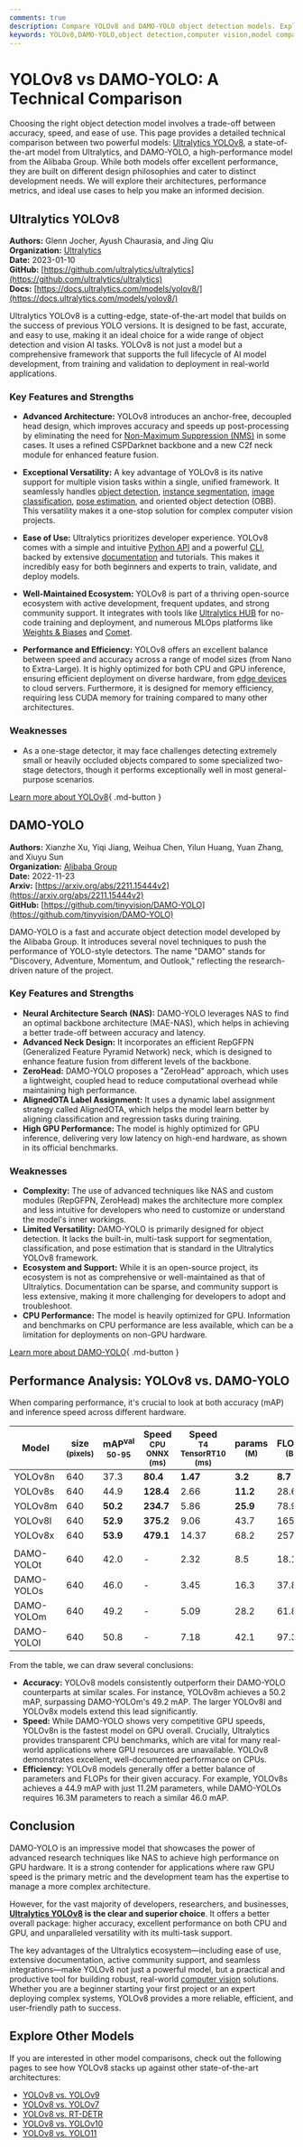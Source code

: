 ```yaml
---
comments: true
description: Compare YOLOv8 and DAMO-YOLO object detection models. Explore differences in performance, architecture, and applications to choose the best fit.
keywords: YOLOv8,DAMO-YOLO,object detection,computer vision,model comparison,YOLO,Ultralytics,deep learning,accuracy,inference speed
---
```


# YOLOv8 vs DAMO-YOLO: A Technical Comparison

Choosing the right object detection model involves a trade-off between accuracy, speed, and ease of use. This page provides a detailed technical comparison between two powerful models: [Ultralytics YOLOv8](https://docs.ultralytics.com/models/yolov8/), a state-of-the-art model from Ultralytics, and DAMO-YOLO, a high-performance model from the Alibaba Group. While both models offer excellent performance, they are built on different design philosophies and cater to distinct development needs. We will explore their architectures, performance metrics, and ideal use cases to help you make an informed decision.

<script async src="https://cdn.jsdelivr.net/npm/chart.js"></script>
<script defer src="../../javascript/benchmark.js"></script>

<canvas id="modelComparisonChart" width="1024" height="400" active-models='["YOLOv8", "DAMO-YOLO"]'></canvas>

## Ultralytics YOLOv8

**Authors:** Glenn Jocher, Ayush Chaurasia, and Jing Qiu  
**Organization:** [Ultralytics](https://www.ultralytics.com/)  
**Date:** 2023-01-10  
**GitHub:** [https://github.com/ultralytics/ultralytics](https://github.com/ultralytics/ultralytics)  
**Docs:** [https://docs.ultralytics.com/models/yolov8/](https://docs.ultralytics.com/models/yolov8/)

Ultralytics YOLOv8 is a cutting-edge, state-of-the-art model that builds on the success of previous YOLO versions. It is designed to be fast, accurate, and easy to use, making it an ideal choice for a wide range of object detection and vision AI tasks. YOLOv8 is not just a model but a comprehensive framework that supports the full lifecycle of AI model development, from training and validation to deployment in real-world applications.

### Key Features and Strengths

- **Advanced Architecture:** YOLOv8 introduces an anchor-free, decoupled head design, which improves accuracy and speeds up post-processing by eliminating the need for [Non-Maximum Suppression (NMS)](https://www.ultralytics.com/glossary/non-maximum-suppression-nms) in some cases. It uses a refined CSPDarknet backbone and a new C2f neck module for enhanced feature fusion.

- **Exceptional Versatility:** A key advantage of YOLOv8 is its native support for multiple vision tasks within a single, unified framework. It seamlessly handles [object detection](https://docs.ultralytics.com/tasks/detect/), [instance segmentation](https://docs.ultralytics.com/tasks/segment/), [image classification](https://docs.ultralytics.com/tasks/classify/), [pose estimation](https://docs.ultralytics.com/tasks/pose/), and oriented object detection (OBB). This versatility makes it a one-stop solution for complex computer vision projects.

- **Ease of Use:** Ultralytics prioritizes developer experience. YOLOv8 comes with a simple and intuitive [Python API](https://docs.ultralytics.com/usage/python/) and a powerful [CLI](https://docs.ultralytics.com/usage/cli/), backed by extensive [documentation](https://docs.ultralytics.com/) and tutorials. This makes it incredibly easy for both beginners and experts to train, validate, and deploy models.

- **Well-Maintained Ecosystem:** YOLOv8 is part of a thriving open-source ecosystem with active development, frequent updates, and strong community support. It integrates with tools like [Ultralytics HUB](https://docs.ultralytics.com/hub/) for no-code training and deployment, and numerous MLOps platforms like [Weights & Biases](https://docs.ultralytics.com/integrations/weights-biases/) and [Comet](https://docs.ultralytics.com/integrations/comet/).

- **Performance and Efficiency:** YOLOv8 offers an excellent balance between speed and accuracy across a range of model sizes (from Nano to Extra-Large). It is highly optimized for both CPU and GPU inference, ensuring efficient deployment on diverse hardware, from [edge devices](https://www.ultralytics.com/glossary/edge-ai) to cloud servers. Furthermore, it is designed for memory efficiency, requiring less CUDA memory for training compared to many other architectures.

### Weaknesses

- As a one-stage detector, it may face challenges detecting extremely small or heavily occluded objects compared to some specialized two-stage detectors, though it performs exceptionally well in most general-purpose scenarios.

[Learn more about YOLOv8](https://docs.ultralytics.com/models/yolov8/){ .md-button }

## DAMO-YOLO

**Authors:** Xianzhe Xu, Yiqi Jiang, Weihua Chen, Yilun Huang, Yuan Zhang, and Xiuyu Sun  
**Organization:** [Alibaba Group](https://www.alibabagroup.com/en-US/)  
**Date:** 2022-11-23  
**Arxiv:** [https://arxiv.org/abs/2211.15444v2](https://arxiv.org/abs/2211.15444v2)  
**GitHub:** [https://github.com/tinyvision/DAMO-YOLO](https://github.com/tinyvision/DAMO-YOLO)

DAMO-YOLO is a fast and accurate object detection model developed by the Alibaba Group. It introduces several novel techniques to push the performance of YOLO-style detectors. The name "DAMO" stands for "Discovery, Adventure, Momentum, and Outlook," reflecting the research-driven nature of the project.

### Key Features and Strengths

- **Neural Architecture Search (NAS):** DAMO-YOLO leverages NAS to find an optimal backbone architecture (MAE-NAS), which helps in achieving a better trade-off between accuracy and latency.
- **Advanced Neck Design:** It incorporates an efficient RepGFPN (Generalized Feature Pyramid Network) neck, which is designed to enhance feature fusion from different levels of the backbone.
- **ZeroHead:** DAMO-YOLO proposes a "ZeroHead" approach, which uses a lightweight, coupled head to reduce computational overhead while maintaining high performance.
- **AlignedOTA Label Assignment:** It uses a dynamic label assignment strategy called AlignedOTA, which helps the model learn better by aligning classification and regression tasks during training.
- **High GPU Performance:** The model is highly optimized for GPU inference, delivering very low latency on high-end hardware, as shown in its official benchmarks.

### Weaknesses

- **Complexity:** The use of advanced techniques like NAS and custom modules (RepGFPN, ZeroHead) makes the architecture more complex and less intuitive for developers who need to customize or understand the model's inner workings.
- **Limited Versatility:** DAMO-YOLO is primarily designed for object detection. It lacks the built-in, multi-task support for segmentation, classification, and pose estimation that is standard in the Ultralytics YOLOv8 framework.
- **Ecosystem and Support:** While it is an open-source project, its ecosystem is not as comprehensive or well-maintained as that of Ultralytics. Documentation can be sparse, and community support is less extensive, making it more challenging for developers to adopt and troubleshoot.
- **CPU Performance:** The model is heavily optimized for GPU. Information and benchmarks on CPU performance are less available, which can be a limitation for deployments on non-GPU hardware.

[Learn more about DAMO-YOLO](https://github.com/tinyvision/DAMO-YOLO){ .md-button }

## Performance Analysis: YOLOv8 vs. DAMO-YOLO

When comparing performance, it's crucial to look at both accuracy (mAP) and inference speed across different hardware.

| Model      | size<br><sup>(pixels) | mAP<sup>val<br>50-95 | Speed<br><sup>CPU ONNX<br>(ms) | Speed<br><sup>T4 TensorRT10<br>(ms) | params<br><sup>(M) | FLOPs<br><sup>(B) |
| ---------- | --------------------- | -------------------- | ------------------------------ | ----------------------------------- | ------------------ | ----------------- |
| YOLOv8n    | 640                   | 37.3                 | **80.4**                       | **1.47**                            | **3.2**            | **8.7**           |
| YOLOv8s    | 640                   | 44.9                 | **128.4**                      | 2.66                                | **11.2**           | 28.6              |
| YOLOv8m    | 640                   | **50.2**             | **234.7**                      | 5.86                                | **25.9**           | 78.9              |
| YOLOv8l    | 640                   | **52.9**             | **375.2**                      | 9.06                                | 43.7               | 165.2             |
| YOLOv8x    | 640                   | **53.9**             | **479.1**                      | 14.37                               | 68.2               | 257.8             |
|            |                       |                      |                                |                                     |                    |                   |
| DAMO-YOLOt | 640                   | 42.0                 | -                              | 2.32                                | 8.5                | 18.1              |
| DAMO-YOLOs | 640                   | 46.0                 | -                              | 3.45                                | 16.3               | 37.8              |
| DAMO-YOLOm | 640                   | 49.2                 | -                              | 5.09                                | 28.2               | 61.8              |
| DAMO-YOLOl | 640                   | 50.8                 | -                              | 7.18                                | 42.1               | 97.3              |

From the table, we can draw several conclusions:

- **Accuracy:** YOLOv8 models consistently outperform their DAMO-YOLO counterparts at similar scales. For instance, YOLOv8m achieves a 50.2 mAP, surpassing DAMO-YOLOm's 49.2 mAP. The larger YOLOv8l and YOLOv8x models extend this lead significantly.
- **Speed:** While DAMO-YOLO shows very competitive GPU speeds, YOLOv8n is the fastest model on GPU overall. Crucially, Ultralytics provides transparent CPU benchmarks, which are vital for many real-world applications where GPU resources are unavailable. YOLOv8 demonstrates excellent, well-documented performance on CPUs.
- **Efficiency:** YOLOv8 models generally offer a better balance of parameters and FLOPs for their given accuracy. For example, YOLOv8s achieves a 44.9 mAP with just 11.2M parameters, while DAMO-YOLOs requires 16.3M parameters to reach a similar 46.0 mAP.

## Conclusion

DAMO-YOLO is an impressive model that showcases the power of advanced research techniques like NAS to achieve high performance on GPU hardware. It is a strong contender for applications where raw GPU speed is the primary metric and the development team has the expertise to manage a more complex architecture.

However, for the vast majority of developers, researchers, and businesses, **[Ultralytics YOLOv8](https://docs.ultralytics.com/models/yolov8/) is the clear and superior choice**. It offers a better overall package: higher accuracy, excellent performance on both CPU and GPU, and unparalleled versatility with its multi-task support.

The key advantages of the Ultralytics ecosystem—including ease of use, extensive documentation, active community support, and seamless integrations—make YOLOv8 not just a powerful model, but a practical and productive tool for building robust, real-world [computer vision](https://www.ultralytics.com/glossary/computer-vision-cv) solutions. Whether you are a beginner starting your first project or an expert deploying complex systems, YOLOv8 provides a more reliable, efficient, and user-friendly path to success.

## Explore Other Models

If you are interested in other model comparisons, check out the following pages to see how YOLOv8 stacks up against other state-of-the-art architectures:

- [YOLOv8 vs. YOLOv9](https://docs.ultralytics.com/compare/yolov8-vs-yolov9/)
- [YOLOv8 vs. YOLOv7](https://docs.ultralytics.com/compare/yolov7-vs-yolov8/)
- [YOLOv8 vs. RT-DETR](https://docs.ultralytics.com/compare/rtdetr-vs-yolov8/)
- [YOLOv8 vs. YOLOv10](https://docs.ultralytics.com/compare/yolov8-vs-yolov10/)
- [YOLOv8 vs. YOLO11](https://docs.ultralytics.com/compare/yolo11-vs-yolov8/)
